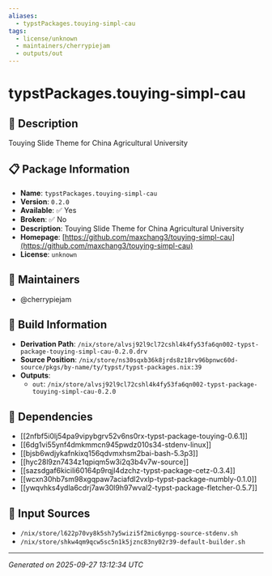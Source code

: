 ```yaml
---
aliases:
  - typstPackages.touying-simpl-cau
tags:
  - license/unknown
  - maintainers/cherrypiejam
  - outputs/out
---
```


# typstPackages.touying-simpl-cau

## 📝 Description

Touying Slide Theme for China Agricultural University

## 📋 Package Information

- **Name**: `typstPackages.touying-simpl-cau`
- **Version**: `0.2.0`
- **Available**: ✅ Yes
- **Broken**: ✅ No
- **Description**: Touying Slide Theme for China Agricultural University
- **Homepage**: [https://github.com/maxchang3/touying-simpl-cau](https://github.com/maxchang3/touying-simpl-cau)
- **License**: `unknown`
## 👥 Maintainers

- @cherrypiejam


## 🔧 Build Information

- **Derivation Path**: `/nix/store/alvsj92l9cl72cshl4k4fy53fa6qn002-typst-package-touying-simpl-cau-0.2.0.drv`
- **Source Position**: `/nix/store/ns30sqxb36k8jrds8z18rv96bpnwc60d-source/pkgs/by-name/ty/typst/typst-packages.nix:39`
- **Outputs**:
  - `out`:  `/nix/store/alvsj92l9cl72cshl4k4fy53fa6qn002-typst-package-touying-simpl-cau-0.2.0`

## 🔗 Dependencies

- [[2nfbf5i0lj54pa9vipybgrv52v6ns0rx-typst-package-touying-0.6.1]]
- [[6dg1vi55ynf4dmkmmcn945pwdz010s34-stdenv-linux]]
- [[bjsb6wdjykafnkixq156qdvmxhsm2bai-bash-5.3p3]]
- [[hyc28l9zn7434z1qpiqm5w3i2q3b4v7w-source]]
- [[sazsdgaf6kicili60164p9rqjl4dzchz-typst-package-cetz-0.3.4]]
- [[wcxn30hb7sm98xgqpaw7aciafdl2vxlp-typst-package-numbly-0.1.0]]
- [[ywqvhks4ydla6cdrj7aw30l9h97wval2-typst-package-fletcher-0.5.7]]

## 📁 Input Sources

- `/nix/store/l622p70vy8k5sh7y5wizi5f2mic6ynpg-source-stdenv.sh`
- `/nix/store/shkw4qm9qcw5sc5n1k5jznc83ny02r39-default-builder.sh`

---
*Generated on 2025-09-27 13:12:34 UTC*

